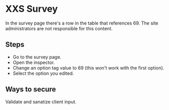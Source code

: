 # XXS Survey

In the survey page there's a row in the table that references 69. The site administrators are not responsible for this content.

## Steps
* Go to the survey page.
* Open the inspector.
* Change an option tag value to 69 (this won't work with the first option).
* Select the option you edited.

## Ways to secure
Validate and sanatize client input.
